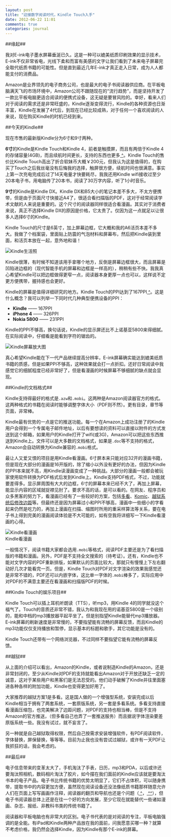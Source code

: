 ```yaml
---
layout: post
title: "迎接数字阅读时代，Kindle Touch入手"
date: 2012-06-22 11:01
comments: true
categories: journal
---
```


##缘起##

我对E-ink电子墨水屏幕垂涎已久。这是一种可以媲美纸质印刷效果的显示技术，E-ink不仅非常省电，光线下柔和而富有美感的文字让我们看到了未来电子屏幕完全取代纸质书籍的可能性。但是直到最近几年E-ink才真正走入日常，成为人人都能支付的消费品。

Amazon是业界领先的电子商务公司，也是最大的电子书阅读器供应商。在平板电脑满天飞的市场环境中，Amazon公司不跟随现在的“流行趋势”，而是坚持开发了一款比平板电脑更适合阅读的便携式设备，这无疑是要冒风险的。幸好，看来人们对于阅读的需求还是非常旺盛的，Kindle逐渐变得流行，Kindle的各种资源也日渐丰富，Kindle在发展了4代后，到现在已经比较成熟，对于任何一个喜欢阅读的人来说，现在购买Kindle的时机已经到来。


##今天的Kindle##

现在市售的最新版Kindle分为6寸和9寸两种。

**6寸**的Kindle是Kindle Touch和Kindle 4，前者是触摸屏，而且有两倍于Kindle 4的存储容量(4GB)，而且续航时间更长，支持的东西也更多[ ^](http://i54.tinypic.com/28a42o8.jpg)。Kindle Touch的售价比Kindle Touch高出了折合软妹币大概￥200元，但我认为这是值得的，在购买了Touch之后我丝毫没有后悔我的选择，触屏很方便，续航时间也很满意。事实上第一次充电完成后过了14天电量才快要耗尽，我我还用Kindle wifi接收过至少20本电子书，用电脑传了20本书，阅读了30万字内容，听了1小时音乐。

**9寸**的Kindle是Kindle DX。Kindle DX和B5大小的笔记本差不多大，不太方便携带，但是由于页面尺寸快接近A4了，很适合看扫描版的PDF，这对于经常阅读学术文献的人来说是重要的。这个尺寸的阅读器同样很适合看漫画。其实对于消费者来说，真正不选择Kindle DX的原因是价格，它太贵了。仅因为这一点就足以让很多人选择6寸的Kindle。

Kindle Touch的尺寸是6英寸，加上屏幕边框，它大概和我的A6活页本差不多大。我做了个档案袋，里面贴上防震的气泡材料和屏幕布，然后把Kindle装到里面，和活页本放在一起，意外地和谐！

![Kindle生活照](https://public.bay.livefilestore.com/y1pRY2eS0M7WTZ3f2Z99vfOX-DoiPVt94XebRMXekBFFsy3_dkIsQrbKV9B9XJZyv7aJ3t041yJhR9FWBxvnrz8Aw/DSC_0012-2.jpg?psid=1)

Kindle很薄，有时候不知道该用手拿哪个地方，反倒是屏幕边框很大，而且屏幕是凹陷进边框的（现代智能手机的屏幕和边框是一样高的），稍稍有些不快。我我真心希望Kindle可以把边框做得更窄一点，阅读器本身更厚一点也可以，这样说不定更方便携带，握持感也会更好。

Kindle的屏幕是值得详细研究的地方。Kindle Touch的PPI达到了167PPI[ ^](http://en.wikipedia.org/wiki/List_of_displays_by_pixel_density#Amazon)。这是什么概念？我可以列举一下同时代几种典型便携设备的PPI：

 - **Kindle** —— 167PPI
 - **iPhone 4**	—— 326PPI
 - **Nokia 5800** —— 231PPI

Kindle的PPI不够高，换句话说，Kindle的显示屏还比不上诺基亚5800来得细腻。在实际阅读中，仔细看是能看到字符的锯齿的。

![Kindle屏幕放大图](https://public.bay.livefilestore.com/y1pRY2eS0M7WTZmTKE1YtHZRwquuv3JD5JznPckjns0z9Y-Q6GXrpD5hopuzgzIfVPFRYQeipQIWQ7X9EY9Bc9Srw/Kindle%E5%B1%8F%E5%B9%95%E7%9A%84%E9%94%AF%E9%BD%BF.jpg?psid=1)

真心希望Kindle能在下一代产品继续提高分辨率，E-ink屏幕确实能达到媲美纸质书籍的质感，但是如果PPI不够高，这种效果就会打一点折扣。还好日常阅读中我感觉它的细腻程度已经非常好了，但是看漫画的时候屏幕不够细腻的缺点就会显现。

##Kindle的文档格式##

Kindle支持得最好的格式是`.azw`和`.mobi`。这两种是Amazon阅读器官方的格式。这两种格式的书籍在阅读时能够调整字体大小（PDF则不然）。更有目录，章节等页面，非常棒。


Kindle最有优势的一点是它的推送功能。每一个在Amazon上成功注册了的Kindle用户会得到一个专属电子邮件地址，以后有要想读的资料可以直接以附件的方式发送到这个邮箱，如果用户的Kindle打开了wifi(或3G)，Amazon可以把这些东西推送到Kindle上。文件可以是大多数的文档格式，如果是`.doc`等不支持的格式，Amazon会自动转换为Kindle兼容的`.mobi`格式。

最让人又爱又恨的项目是用Kindle看漫画。6寸屏本来只能对应32开的漫画书籍，但是现在大部分的漫画是16开版的，除了缩小以外没有更好的办法，但因为Kindle的PPI本来就不高，用Kindle读漫画变成了一种挑战。大部分的漫画一般都会被玩家使用软件转换为PDF格式后发到Kindle上。Kindle支持PDF格式，不过，功能就要差得多。显示屏周围有大大的边框，6寸的屏幕本来已经不大了，再加上屏幕，能显示内容的区域就捉襟见肘了。要求不高的话，是可以看的。在网友、程序员和众多黑客的努力下，看漫画已经有了一些较好的方案，包括[多看](http://www.duokan.com/)、[Komic](http://www.hi-pda.com/forum/viewthread.php?tid=898291)、[越狱系统后修改边距](http://www.douban.com/group/topic/27777558/)等。但最终还是因为屏幕过小和PPI不够高，漫画中一些细小的字看起来仍然是吃力的，再加上漫画在扫描、缩图时所用的重采样算法等关系，要在电子书上得到完美的漫画阅读体验是不大可能的，如有空我将详细写一下Kindle看漫画的心得。

![Kindle看漫画](https://public.bay.livefilestore.com/y1pnBxOhCm9IivZHhTJorq6Wu41zvi39mYPLENizv44XAMuRqN-D8P217pK4Ws1F3u4xmqp23aYq3rGhlKsDevX8w/Kindle%E7%9C%8B%E6%BC%AB%E7%94%BB.jpg?psid=1)<br/>
Kindle看漫画

一般情况下，阅读书籍大家都会选用`.mobi`等格式，阅读PDF主要还是为了看扫描版的书籍和漫画。另外，PDF是不支持全文搜索的（待考证）。还有，Kindle也不能对文字内容的PDF重新排版，如果默认的页面比较大，那就只有慢慢上下左右翻动好几次才能看完一页。但是，Kindle Touch对PDF对文字渲染的效果我感觉还是非常不错的，PDF还可以内嵌字体，这比单一字体的`.mobi`棒多了，实际应用中对PDF的不满意主要还在看漫画和扫描版PDF的时候。

##Kindle Touch的娱乐项目##

Kindle Touch可以插上耳机听朗读（TTS），听mp3，用Kindle 4的同学就没这个福气了。Touch的音质还非常不错，我认为和我现在用的诺基亚5800是一个级别的，能和中档的mp3播放器平起平坐了。但是别指望Kindle能替代mp3播放器。E-ink屏幕的刷新速度是非常慢的，不要指望能有流畅的屏幕反馈，而且Kindle的mp3功能仅仅支持播放和暂停，显示基本的标题和歌手，其它功能是没有的。

Kindle Touch还带有一个网络浏览器，不过同样不要指望它能有流畅的屏幕反馈。

##越狱##

从上面的介绍可以看出，Amazon的Kindle，或者说制造Kindle的Amazon，还是非常封闭的，至少从Kindle对PDF的支持就能看出Amazon对于开放还缺乏一定的诚意，这对于某些用户和黑客们是无法忍受的。他们动手破解了Kindle并往里面塞进各种各样的附加功能，Kindle也变得更加好用了。

大家推荐的越狱方案1是多看。这是国人做的一个增强型系统，安装完成以后Kindle相当于拥有了两套系统，一套原版系统，另一套是多看系统。多看支持直接看漫画压缩包，也完美解决了边距问题，对PDF的支持也相当棒，但是不支持Amazon的官方推送，（但多看自己也弄了一套推送服务）而且据说字体渲染要差原版系统一些。我没有试过，就不妄言了。

另一种就是自己越狱取得权限，然后自己按需求安装增强软件，有PDF阅读软件，字体替换，屏保替换，等等等。目前为止我也没有尝试过越狱，或许有一天PDF让我抓狂的话，我会考虑的。

##最后##

电子信息带来的变革太大了，手机淘汰了手表，日历，mp3和PDA，以后或许还要淘汰照相机，数码相片淘汰了胶片，如今摆在我们面前的Kindle应该就是要淘汰书本的电子产品。电子书比传统书籍的优势太明显了，它们不占体积，可以随身携带，提取书中的内容更加方便，虽然现在阅读设备还没法像纸质书籍那样随意允许人们在页面上写写画画作注释，阅读器的翻页和导航也还是个问题（[ ^](http://www.ifanr.com/87993)，[ ^^](http://www.ifanr.com/94533)），但电子书阅读器总体上还是在往一个好的方向发展，至少它现在就能替代一些诸如漫画、杂志、报纸、非教科书类的传统书籍了。

阅读器和平板电脑也有非常大的区别。电子书代表的是对阅读的专注，平板电脑强调的是全能。有iPad和Kindle两种产品放在我的面前，问我愿意买哪一种？就算不考虑价格，我仍然会选择Kindle，因为Kindle有那个E-ink的屏幕。
